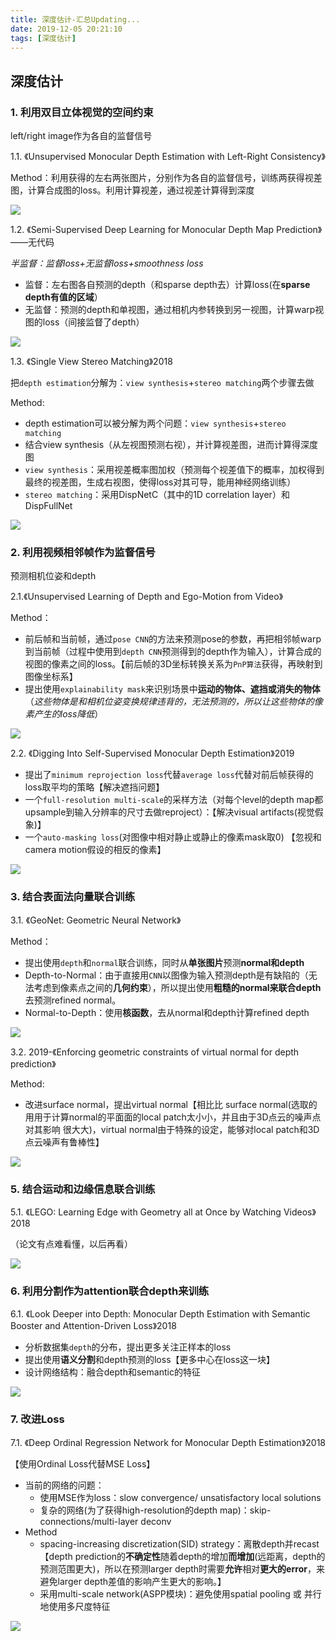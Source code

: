 ```yaml
---
title: 深度估计-汇总Updating...
date: 2019-12-05 20:21:10
tags: [深度估计]
---
```


## 深度估计

### 1. 利用双目立体视觉的空间约束

left/right image作为各自的监督信号

1.1. 《Unsupervised Monocular Depth Estimation with Left-Right Consistency》

Method：利用获得的左右两张图片，分别作为各自的监督信号，训练两获得视差图，计算合成图的loss。利用计算视差，通过视差计算得到深度

<img src="/images/depth1.png">



1.2. 《Semi-Supervised Deep Learning for Monocular Depth Map Prediction》——无代码

*半监督：监督loss+无监督loss+smoothness loss*

- 监督：左右图各自预测的depth（和sparse depth去）计算loss(在**sparse depth有值的区域**）
- 无监督：预测的depth和单视图，通过相机内参转换到另一视图，计算warp视图的loss（间接监督了depth）

<img src="/images/depth2.png">



1.3. 《Single View Stereo Matching》2018

把`depth estimation`分解为：`view synthesis`+`stereo matching`两个步骤去做

Method:

- depth estimation可以被分解为两个问题：`view synthesis`+`stereo matching`
- 结合view synthesis（从左视图预测右视），并计算视差图，进而计算得深度图
- `view synthesis`：采用视差概率图加权（预测每个视差值下的概率，加权得到最终的视差图，生成右视图，使得loss对其可导，能用神经网络训练）
- `stereo matching`：采用DispNetC（其中的1D correlation layer）和DispFullNet

<img src="/images/depth5.png">



### 2. 利用视频相邻帧作为监督信号

预测相机位姿和depth

2.1.《Unsupervised Learning of Depth and Ego-Motion from Video》

Method：

- 前后帧和当前帧，通过`pose CNN`的方法来预测pose的参数，再把相邻帧warp到当前帧（过程中使用到`depth CNN`预测得到的depth作为输入），计算合成的视图的像素之间的loss。【前后帧的3D坐标转换关系为`PnP算法`获得，再映射到图像坐标系】
- 提出使用`explainability mask`来识别场景中**运动的物体、遮挡或消失的物体**（*这些物体是和相机位姿变换规律违背的，无法预测的，所以让这些物体的像素产生的loss降低*）

<img src="/images/depth3.png">



2.2. 《Digging Into Self-Supervised Monocular Depth Estimation》2019

* 提出了`minimum reprojection loss`代替`average loss`代替对前后帧获得的loss取平均的策略【解决遮挡问题】
* 一个`full-resolution multi-scale`的采样方法（对每个level的depth map都upsample到输入分辨率的尺寸去做reproject）：【解决visual artifacts(视觉假象)】
* 一个`auto-masking loss`(对图像中相对静止或静止的像素mask取0) 【忽视和camera motion假设的相反的像素】

<img src="/images/depth9.png">



### 3. 结合表面法向量联合训练

3.1. 《GeoNet: Geometric Neural Network》

Method：

- 提出使用`depth`和`normal`联合训练，同时从**单张图片**预测**normal和depth**
- Depth-to-Normal：由于直接用`CNN`以图像为输入预测depth是有缺陷的（无法考虑到像素点之间的**几何约束**），所以提出使用**粗糙的normal来联合depth**去预测refined normal。
- Normal-to-Depth：使用**核函数**，去从normal和depth计算refined depth

<img src="/images/depth4.png">



3.2. 2019-《Enforcing geometric constraints of virtual normal for depth prediction》

Method:

- 改进surface normal，提出virtual normal【相⽐比 surface normal(选取的⽤用于计算normal的平⾯面的local patch太⼩小，并且由于3D点云的噪声点对其影响 很⼤大)，virtual normal由于特殊的设定，能够对local patch和3D点云噪声有鲁棒性】

<img src="/images/depth10.png">



### 5. 结合运动和边缘信息联合训练

5.1. 《LEGO: Learning Edge with Geometry all at Once by Watching Videos》2018

（论文有点难看懂，以后再看）

<img src="/images/depth6.png">



### 6. 利用分割作为attention联合depth来训练

6.1. 《Look Deeper into Depth: Monocular Depth Estimation with Semantic Booster and Attention-Driven Loss》2018

- 分析数据集`depth`的分布，提出更多关注正样本的loss
- 提出使用**语义分割**和depth预测的loss【更多中心在loss这一块】
- 设计网络结构：融合depth和semantic的特征

<img src="/images/depth7.png">



### 7. 改进Loss

7.1. 《Deep Ordinal Regression Network for Monocular Depth Estimation》2018

【使用Ordinal Loss代替MSE Loss】

- 当前的网络的问题：
  - 使用MSE作为loss：slow convergence/ unsatisfactory local solutions
  - 复杂的网络(为了获得high-resolution的depth map)：skip-connections/multi-layer deconv
- Method
  - spacing-increasing discretization(SID) strategy：离散depth并recast【depth prediction的**不确定性**随着depth的增加**而增加**(远距离，depth的预测范围更大)，所以在预测larger depth时需要**允许**相对**更大的error**，来避免larger depth差值的影响产生更大的影响。】
  - 采用multi-scale network(ASPP模块)：避免使用spatial pooling 或 并行地使用多尺度特征

<img src="/images/depth8.png">